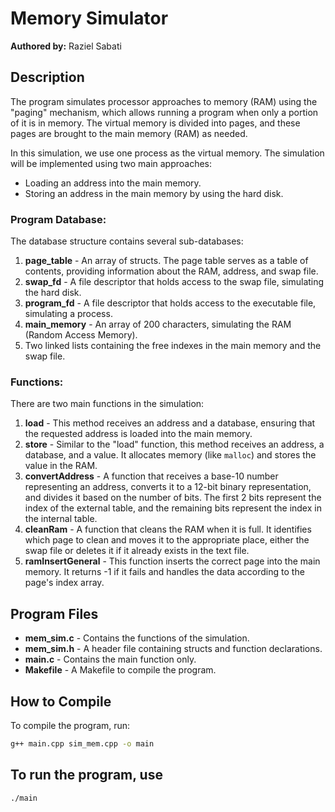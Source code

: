 # Memory Simulator

**Authored by:** Raziel Sabati  

## Description

The program simulates processor approaches to memory (RAM) using the "paging" mechanism, which allows running a program when only a portion of it is in memory. The virtual memory is divided into pages, and these pages are brought to the main memory (RAM) as needed. 

In this simulation, we use one process as the virtual memory. The simulation will be implemented using two main approaches:
- Loading an address into the main memory.
- Storing an address in the main memory by using the hard disk.

### Program Database:
The database structure contains several sub-databases:

1. **page_table** - An array of structs. The page table serves as a table of contents, providing information about the RAM, address, and swap file.
2. **swap_fd** - A file descriptor that holds access to the swap file, simulating the hard disk.
3. **program_fd** - A file descriptor that holds access to the executable file, simulating a process.
4. **main_memory** - An array of 200 characters, simulating the RAM (Random Access Memory).
5. Two linked lists containing the free indexes in the main memory and the swap file.

### Functions:
There are two main functions in the simulation:

1. **load** - This method receives an address and a database, ensuring that the requested address is loaded into the main memory.
2. **store** - Similar to the "load" function, this method receives an address, a database, and a value. It allocates memory (like `malloc`) and stores the value in the RAM.
3. **convertAddress** - A function that receives a base-10 number representing an address, converts it to a 12-bit binary representation, and divides it based on the number of bits. The first 2 bits represent the index of the external table, and the remaining bits represent the index in the internal table.
4. **cleanRam** - A function that cleans the RAM when it is full. It identifies which page to clean and moves it to the appropriate place, either the swap file or deletes it if it already exists in the text file.
5. **ramInsertGeneral** - This function inserts the correct page into the main memory. It returns -1 if it fails and handles the data according to the page's index array.

## Program Files
- **mem_sim.c** - Contains the functions of the simulation.
- **mem_sim.h** - A header file containing structs and function declarations.
- **main.c** - Contains the main function only.
- **Makefile** - A Makefile to compile the program.

## How to Compile
To compile the program, run:

```bash
g++ main.cpp sim_mem.cpp -o main
```

## To run the program, use

```bash
./main
```
